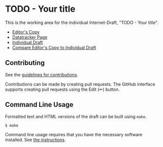 # TODO - Your title

This is the working area for the individual Internet-Draft, "TODO - Your title".

* [Editor's Copy](https://SpencerDawkins.github.io/sdp-rtp-quic-issues/#go.draft-sdawkins-avtcore-sdp-rtp-quic-issues.html)
* [Datatracker Page](https://datatracker.ietf.org/doc/draft-sdawkins-avtcore-sdp-rtp-quic-issues)
* [Individual Draft](https://datatracker.ietf.org/doc/html/draft-sdawkins-avtcore-sdp-rtp-quic-issues)
* [Compare Editor's Copy to Individual Draft](https://SpencerDawkins.github.io/sdp-rtp-quic-issues/#go.draft-sdawkins-avtcore-sdp-rtp-quic-issues.diff)


## Contributing

See the
[guidelines for contributions](https://github.com/SpencerDawkins/sdp-rtp-quic-issues/blob/main/CONTRIBUTING.md).

Contributions can be made by creating pull requests.
The GitHub interface supports creating pull requests using the Edit (✏) button.


## Command Line Usage

Formatted text and HTML versions of the draft can be built using `make`.

```sh
$ make
```

Command line usage requires that you have the necessary software installed.  See
[the instructions](https://github.com/martinthomson/i-d-template/blob/main/doc/SETUP.md).

